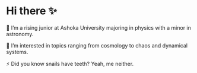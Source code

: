 # Hi there ✨

🔭 I’m a rising junior at Ashoka University majoring in physics with a minor in astronomy.

🌱 I’m interested in topics ranging from cosmology to chaos and dynamical systems.

⚡ Did you know snails have teeth? Yeah, me neither.
